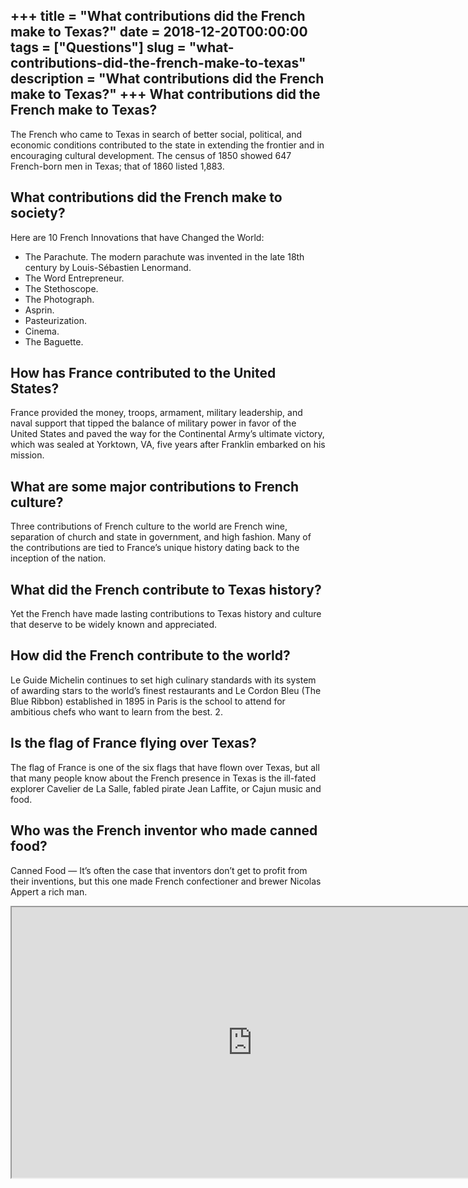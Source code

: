+++
title = "What contributions did the French make to Texas?"
date = 2018-12-20T00:00:00
tags = ["Questions"]
slug = "what-contributions-did-the-french-make-to-texas"
description = "What contributions did the French make to Texas?"
+++
What contributions did the French make to Texas?
------------------------------------------------

The French who came to Texas in search of better social, political, and economic conditions contributed to the state in extending the frontier and in encouraging cultural development. The census of 1850 showed 647 French-born men in Texas; that of 1860 listed 1,883.

What contributions did the French make to society?
--------------------------------------------------

Here are 10 French Innovations that have Changed the World:

- The Parachute. The modern parachute was invented in the late 18th century by Louis-Sébastien Lenormand.
- The Word Entrepreneur.
- The Stethoscope.
- The Photograph.
- Asprin.
- Pasteurization.
- Cinema.
- The Baguette.

How has France contributed to the United States?
------------------------------------------------

France provided the money, troops, armament, military leadership, and naval support that tipped the balance of military power in favor of the United States and paved the way for the Continental Army’s ultimate victory, which was sealed at Yorktown, VA, five years after Franklin embarked on his mission.

What are some major contributions to French culture?
----------------------------------------------------

Three contributions of French culture to the world are French wine, separation of church and state in government, and high fashion. Many of the contributions are tied to France’s unique history dating back to the inception of the nation.

What did the French contribute to Texas history?
------------------------------------------------

Yet the French have made lasting contributions to Texas history and culture that deserve to be widely known and appreciated.

How did the French contribute to the world?
-------------------------------------------

Le Guide Michelin continues to set high culinary standards with its system of awarding stars to the world’s finest restaurants and Le Cordon Bleu (The Blue Ribbon) established in 1895 in Paris is the school to attend for ambitious chefs who want to learn from the best. 2.

Is the flag of France flying over Texas?
----------------------------------------

The flag of France is one of the six flags that have flown over Texas, but all that many people know about the French presence in Texas is the ill-fated explorer Cavelier de La Salle, fabled pirate Jean Laffite, or Cajun music and food.

Who was the French inventor who made canned food?
-------------------------------------------------

Canned Food — It’s often the case that inventors don’t get to profit from their inventions, but this one made French confectioner and brewer Nicolas Appert a rich man.

<iframe allow="accelerometer; autoplay; clipboard-write; encrypted-media; gyroscope; picture-in-picture" allowfullscreen="" class="__youtube_prefs__  epyt-is-override  no-lazyload" data-no-lazy="1" data-origheight="433" data-origwidth="770" data-skipgform_ajax_framebjll="" height="433" id="_ytid_17771" loading="lazy" src="https://www.youtube.com/embed/A-wcgRYn29Y?enablejsapi=1&autoplay=0&cc_load_policy=0&cc_lang_pref=&iv_load_policy=1&loop=0&modestbranding=0&rel=1&fs=1&playsinline=0&autohide=2&theme=dark&color=red&controls=1&" title="YouTube player" width="770"></iframe>